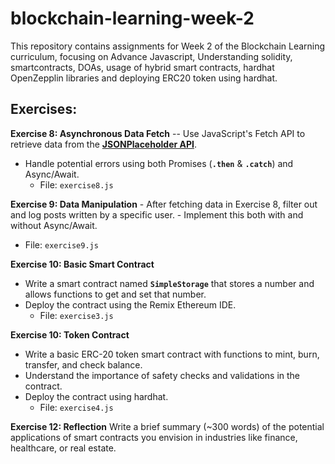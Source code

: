 # blockchain-learning-week-2

This repository contains assignments for Week 2 of the Blockchain Learning curriculum, focusing on Advance Javascript, Understanding solidity, smartcontracts, DOAs, usage of hybrid smart contracts, hardhat OpenZepplin libraries and deploying ERC20 token using hardhat.


## Exercises:

**Exercise 8: Asynchronous Data Fetch**
   -- Use JavaScript's Fetch API to retrieve data from the **[JSONPlaceholder API](https://jsonplaceholder.typicode.com/)**.
- Handle potential errors using both Promises (**`.then`** & **`.catch`**) and Async/Await.
   - File: `exercise8.js`

 **Exercise 9: Data Manipulation**
    - After fetching data in Exercise 8, filter out and log posts written by a specific user.
    - Implement this both with and without Async/Await.
   - File: `exercise9.js`
  
**Exercise 10: Basic Smart Contract**
- Write a smart contract named **`SimpleStorage`** that stores a number and allows functions to get and set that number.
- Deploy the contract using the Remix Ethereum IDE.
   - File: `exercise3.js`

**Exercise 10: Token Contract**
- Write a basic ERC-20 token smart contract with functions to mint, burn, transfer, and check balance.
- Understand the importance of safety checks and validations in the contract.
- Deploy the contract using hardhat.
   - File: `exercise4.js`

**Exercise 12: Reflection**
Write a brief summary (~300 words) of the potential applications of smart contracts you envision in industries like finance, healthcare, or real estate.


